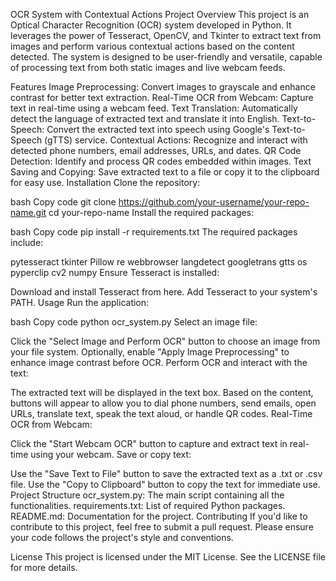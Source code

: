 OCR System with Contextual Actions
Project Overview
This project is an Optical Character Recognition (OCR) system developed in Python. It leverages the power of Tesseract, OpenCV, and Tkinter to extract text from images and perform various contextual actions based on the content detected. The system is designed to be user-friendly and versatile, capable of processing text from both static images and live webcam feeds.

Features
Image Preprocessing: Convert images to grayscale and enhance contrast for better text extraction.
Real-Time OCR from Webcam: Capture text in real-time using a webcam feed.
Text Translation: Automatically detect the language of extracted text and translate it into English.
Text-to-Speech: Convert the extracted text into speech using Google's Text-to-Speech (gTTS) service.
Contextual Actions: Recognize and interact with detected phone numbers, email addresses, URLs, and dates.
QR Code Detection: Identify and process QR codes embedded within images.
Text Saving and Copying: Save extracted text to a file or copy it to the clipboard for easy use.
Installation
Clone the repository:

bash
Copy code
git clone https://github.com/your-username/your-repo-name.git
cd your-repo-name
Install the required packages:

bash
Copy code
pip install -r requirements.txt
The required packages include:

pytesseract
tkinter
Pillow
re
webbrowser
langdetect
googletrans
gtts
os
pyperclip
cv2
numpy
Ensure Tesseract is installed:

Download and install Tesseract from here.
Add Tesseract to your system's PATH.
Usage
Run the application:

bash
Copy code
python ocr_system.py
Select an image file:

Click the "Select Image and Perform OCR" button to choose an image from your file system.
Optionally, enable "Apply Image Preprocessing" to enhance image contrast before OCR.
Perform OCR and interact with the text:

The extracted text will be displayed in the text box.
Based on the content, buttons will appear to allow you to dial phone numbers, send emails, open URLs, translate text, speak the text aloud, or handle QR codes.
Real-Time OCR from Webcam:

Click the "Start Webcam OCR" button to capture and extract text in real-time using your webcam.
Save or copy text:

Use the "Save Text to File" button to save the extracted text as a .txt or .csv file.
Use the "Copy to Clipboard" button to copy the text for immediate use.
Project Structure
ocr_system.py: The main script containing all the functionalities.
requirements.txt: List of required Python packages.
README.md: Documentation for the project.
Contributing
If you'd like to contribute to this project, feel free to submit a pull request. Please ensure your code follows the project's style and conventions.

License
This project is licensed under the MIT License. See the LICENSE file for more details.
